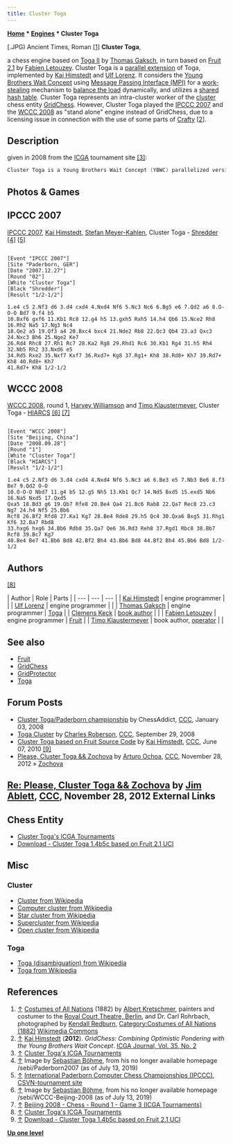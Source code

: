 ```yaml
---
title: Cluster Toga
---
```

**[Home](Home "Home") * [Engines](Engines "Engines") * Cluster Toga**

\[.JPG) Ancient Times, Roman <a id="cite-note-1" href="#cite-ref-1">[1]</a>
**Cluster Toga**,

a chess engine based on [Toga II](Toga "Toga") by [Thomas Gaksch](Thomas_Gaksch "Thomas Gaksch"), in turn based on [Fruit 2.1](Fruit "Fruit") by [Fabien Letouzey](Fabien_Letouzey "Fabien Letouzey").
Cluster Toga is a [parallel extension](Parallel_Search "Parallel Search") of Toga, implemented by [Kai Himstedt](Kai_Himstedt "Kai Himstedt") and [Ulf Lorenz](Ulf_Lorenz "Ulf Lorenz").
It considers the [Young Brothers Wait Concept](Young_Brothers_Wait_Concept "Young Brothers Wait Concept") using [Message Passing Interface (MPI)](https://en.wikipedia.org/wiki/Message_Passing_Interface) for a [work-stealing](https://en.wikipedia.org/wiki/Cilk#Work-stealing) mechanism to [balance the load](https://en.wikipedia.org/wiki/Load_balancing_%28computing%29) dynamically, and utilizes a [shared hash table](Shared_Hash_Table "Shared Hash Table").
Cluster Toga represents an intra-cluster worker of the [cluster](https://en.wikipedia.org/wiki/Computer_cluster) chess entity [GridChess](GridChess "GridChess"). However, Cluster Toga played the [IPCCC 2007](IPCCC_2007 "IPCCC 2007") and the [WCCC 2008](WCCC_2008 "WCCC 2008") as "stand alone" engine instead of GridChess, due to a licensing issue in connection with the use of some parts of [Crafty](Crafty "Crafty") <a id="cite-note-2" href="#cite-ref-2">[2]</a>.

## Description

given in 2008 from the [ICGA](ICGA "ICGA") tournament site <a id="cite-note-3" href="#cite-ref-3">[3]</a>:

```C++
Cluster Toga is a Young Brothers Wait Concept (YBWC) parallelized version of Toga based on Fruit capable to run on a high performance cluster. In fact it is a "stand alone" base engine of the GridChess system which participated [last year in Amsterdam](WCCC_2007 "WCCC 2007") but is limited to use a single cluster. 

```

## Photos & Games

## IPCCC 2007

[](File:Clustertoga-shredder.JPG)
[IPCCC 2007](IPCCC_2007 "IPCCC 2007"), [Kai Himstedt](Kai_Himstedt "Kai Himstedt"), [Stefan Meyer-Kahlen](Stefan_Meyer-Kahlen "Stefan Meyer-Kahlen"), Cluster Toga - [Shredder](Shredder "Shredder") <a id="cite-note-4" href="#cite-ref-4">[4]</a> <a id="cite-note-5" href="#cite-ref-5">[5]</a>

```

[Event "IPCCC 2007"]
[Site "Paderborn, GER"]
[Date "2007.12.27"]
[Round "02"]
[White "Cluster Toga"]
[Black "Shredder"]
[Result "1/2-1/2"]

1.e4 c5 2.Nf3 d6 3.d4 cxd4 4.Nxd4 Nf6 5.Nc3 Nc6 6.Bg5 e6 7.Qd2 a6 8.O-O-O Bd7 9.f4 b5 
10.Bxf6 gxf6 11.Kb1 Rc8 12.g4 h5 13.gxh5 Rxh5 14.h4 Qb6 15.Nce2 Rh8 16.Rh2 Na5 17.Ng3 Nc4 
18.Qe2 a5 19.Qf3 a4 20.Bxc4 bxc4 21.Nde2 Rb8 22.Qc3 Qb4 23.a3 Qxc3 24.Nxc3 Bh6 25.Nge2 Ke7 
26.Rd4 Rhc8 27.Rh1 Rc7 28.Ka2 Rg8 29.Rhd1 Rc6 30.Kb1 Rg4 31.h5 Rh4 32.Nb5 Rh2 33.Nxd6 e5 
34.Rd5 Rxe2 35.Nxf7 Kxf7 36.Rxd7+ Kg8 37.Rg1+ Kh8 38.Rd8+ Kh7 39.Rd7+ Kh8 40.Rd8+ Kh7 
41.Rd7+ Kh8 1/2-1/2

```

## WCCC 2008

[](File:Cluster-toga-vs-hiarcs.JPG)
[WCCC 2008](WCCC_2008 "WCCC 2008"), round 1, [Harvey Williamson](Harvey_Williamson "Harvey Williamson") and [Timo Klaustermeyer](Timo_Haupt "Timo Haupt"), Cluster Toga - [HIARCS](HIARCS "HIARCS") <a id="cite-note-6" href="#cite-ref-6">[6]</a> <a id="cite-note-7" href="#cite-ref-7">[7]</a>

```

[Event "WCCC 2008"]
[Site "Beijing, China"]
[Date "2008.09.28"]
[Round "1"]
[White "Cluster Toga"]
[Black "HIARCS"]
[Result "1/2-1/2"]

1.e4 c5 2.Nf3 d6 3.d4 cxd4 4.Nxd4 Nf6 5.Nc3 a6 6.Be3 e5 7.Nb3 Be6 8.f3 Be7 9.Qd2 O-O 
10.O-O-O Nbd7 11.g4 b5 12.g5 Nh5 13.Kb1 Qc7 14.Nd5 Bxd5 15.exd5 Nb6 16.Na5 Nxd5 17.Qxd5 
Qxa5 18.Bd3 g6 19.Qb7 Rfe8 20.Be4 Qa4 21.Bc6 Rab8 22.Qa7 Rec8 23.c3 Ng7 24.h4 Nf5 25.Bb6 
Rcf8 26.Bf2 Rfd8 27.Ka1 Kg7 28.Be4 Rde8 29.h5 Qc4 30.Qxa6 Bxg5 31.Rhg1 Kf6 32.Ba7 Rbd8 
33.hxg6 hxg6 34.Bb6 Rdb8 35.Qa7 Qe6 36.Rd3 Reh8 37.Rgd1 Rbc8 38.Bb7 Rcf8 39.Bc7 Kg7 
40.Be4 Be7 41.Bb6 Bd8 42.Bf2 Bh4 43.Bb6 Bd8 44.Bf2 Bh4 45.Bb6 Bd8 1/2-1/2

```

## Authors

<a id="cite-note-8" href="#cite-ref-8">[8]</a>

|  Author
|  Role
|  Parts
|
| --- | --- | --- |
| [Kai Himstedt](Kai_Himstedt "Kai Himstedt") |  engine programmer
|  |
| [Ulf Lorenz](Ulf_Lorenz "Ulf Lorenz") |  engine programmer
|  |
| [Thomas Gaksch](Thomas_Gaksch "Thomas Gaksch") |  engine programmer
| [Toga](Toga "Toga") |
| [Clemens Keck](index.php?title=Clemens_Keck&action=edit&redlink=1 "Clemens Keck (page does not exist)") | [book author](Category:Opening_Book_Author "Category:Opening Book Author") |  |
| [Fabien Letouzey](Fabien_Letouzey "Fabien Letouzey") |  engine programmer
| [Fruit](Fruit "Fruit") |
| [Timo Klaustermeyer](Timo_Haupt "Timo Haupt") |  book author, [operator](Category:Operator "Category:Operator") |  |

## See also

- [Fruit](Fruit "Fruit")
- [GridChess](GridChess "GridChess")
- [GridProtector](GridProtector "GridProtector")
- [Toga](Toga "Toga")

## Forum Posts

- [Cluster Toga/Paderborn championship](http://www.talkchess.com/forum/viewtopic.php?t=18725) by ChessAddict, [CCC](CCC "CCC"), January 03, 2008
- [Toga Cluster](http://www.talkchess.com/forum/viewtopic.php?t=24083) by [Charles Roberson](Charles_Roberson "Charles Roberson"), [CCC](CCC "CCC"), September 29, 2008
- [Cluster Toga based on Fruit Source Code](http://www.talkchess.com/forum/viewtopic.php?t=34780) by [Kai Himstedt](Kai_Himstedt "Kai Himstedt"), [CCC](CCC "CCC"), June 07, 2010 <a id="cite-note-9" href="#cite-ref-9">[9]</a>
- [Please, Cluster Toga && Zochova](http://www.talkchess.com/forum/viewtopic.php?t=46179) by [Arturo Ochoa](Arturo_Ochoa "Arturo Ochoa"), [CCC](CCC "CCC"), November 28, 2012 » [Zochova](Zochova "Zochova")

## [Re: Please, Cluster Toga && Zochova](http://www.talkchess.com/forum/viewtopic.php?topic_view=threads&p=494419&t=46179) by [Jim Ablett](Jim_Ablett "Jim Ablett"), [CCC](CCC "CCC"), November 28, 2012 External Links

## Chess Entity

- [Cluster Toga's ICGA Tournaments](https://www.game-ai-forum.org/icga-tournaments/program.php?id=568)
- [Download - Cluster Toga 1.4b5c based on Fruit 2.1 UCI](https://www.informatik.uni-hamburg.de/TIS/file-download/email-file.php)

## Misc

### Cluster

- [Cluster from Wikipedia](https://en.wikipedia.org/wiki/Cluster)
- [Computer cluster from Wikipedia](https://en.wikipedia.org/wiki/Computer_cluster)
- [Star cluster from Wikipedia](https://en.wikipedia.org/wiki/Star_cluster)
- [Supercluster from Wikipedia](https://en.wikipedia.org/wiki/Supercluster)
- [Open cluster from Wikipedia](https://en.wikipedia.org/wiki/Open_cluster)

### Toga

- [Toga (disambiguation) from Wikipedia](<https://en.wikipedia.org/wiki/Toga_(disambiguation)>)
- [Toga from Wikipedia](https://en.wikipedia.org/wiki/Toga)

## References

1. <a id="cite-ref-1" href="#cite-note-1">↑</a> [Costumes of All Nations](http://www.kendallredburn.com/Plates3.html) (1882) by [Albert Kretschmer](https://en.wikipedia.org/wiki/Albert_Kretschmer), painters and costumer to the [Royal Court Theatre, Berlin](https://en.wikipedia.org/wiki/Konzerthaus_Berlin), and Dr. Carl Rohrbach, photographed by [Kendall Redburn](http://www.kendallredburn.com/), [Category:Costumes of All Nations (1882)](<https://commons.wikimedia.org/wiki/Category:Costumes_of_All_Nations_(1882)>) [Wikimedia Commons](https://en.wikipedia.org/wiki/Wikimedia_Commons)
1. <a id="cite-ref-2" href="#cite-note-2">↑</a> [Kai Himstedt](Kai_Himstedt "Kai Himstedt") (**2012**). *GridChess: Combining Optimistic Pondering with the Young Brothers Wait Concept*. [ICGA Journal, Vol. 35, No. 2](ICGA_Journal#35_2 "ICGA Journal")
1. <a id="cite-ref-3" href="#cite-note-3">↑</a> [Cluster Toga's ICGA Tournaments](https://www.game-ai-forum.org/icga-tournaments/program.php?id=568)
1. <a id="cite-ref-4" href="#cite-note-4">↑</a> Image by [Sebastian Böhme](Sebastian_B%C3%B6hme "Sebastian Böhme"), from his no longer available homepage /sebi/Paderborn2007 (as of July 13, 2019)
1. <a id="cite-ref-5" href="#cite-note-5">↑</a> [International Paderborn Computer Chess Championships (IPCCC)](http://old.csvn.nl/pad_hist.html), [CSVN-tournament site](http://old.csvn.nl/)
1. <a id="cite-ref-6" href="#cite-note-6">↑</a> Image by [Sebastian Böhme](Sebastian_B%C3%B6hme "Sebastian Böhme"), from his no longer available homepage /sebi/WCCC-Beijing-2008 (as of July 13, 2019)
1. <a id="cite-ref-7" href="#cite-note-7">↑</a> [Beijing 2008 - Chess - Round 1 - Game 3 (ICGA Tournaments)](https://www.game-ai-forum.org/icga-tournaments/round.php?tournament=178&round=1&id=3)
1. <a id="cite-ref-8" href="#cite-note-8">↑</a> [Cluster Toga's ICGA Tournaments](https://www.game-ai-forum.org/icga-tournaments/program.php?id=568)
1. <a id="cite-ref-9" href="#cite-note-9">↑</a> [Download - Cluster Toga 1.4b5c based on Fruit 2.1 UCI](https://www.informatik.uni-hamburg.de/TIS/file-download/email-file.php)

**[Up one level](Engines "Engines")**


